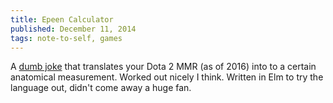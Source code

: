 ```yaml
---
title: Epeen Calculator
published: December 11, 2014
tags: note-to-self, games
---
```


A [dumb joke](/epeen/index.html) that translates your Dota 2 MMR (as
of 2016) into to a certain anatomical measurement. Worked out nicely I
think. Written in Elm to try the language out, didn't come away a huge
fan.
